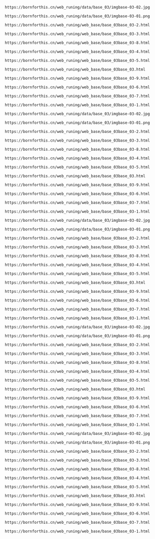 
```link
https://bornforthis.cn/web_runing/data/base_03/imgbase-03-02.jpg
```

    
```link
https://bornforthis.cn/web_runing/data/base_03/imgbase-03-01.png
```

    
```link
https://bornforthis.cn/web_runing/web_base/base_03base_03-2.html
```

    
```link
https://bornforthis.cn/web_runing/web_base/base_03base_03-3.html
```

    
```link
https://bornforthis.cn/web_runing/web_base/base_03base_03-8.html
```

    
```link
https://bornforthis.cn/web_runing/web_base/base_03base_03-4.html
```

    
```link
https://bornforthis.cn/web_runing/web_base/base_03base_03-5.html
```

    
```link
https://bornforthis.cn/web_runing/web_base/base_03base_03.html
```

    
```link
https://bornforthis.cn/web_runing/web_base/base_03base_03-9.html
```

    
```link
https://bornforthis.cn/web_runing/web_base/base_03base_03-6.html
```

    
```link
https://bornforthis.cn/web_runing/web_base/base_03base_03-7.html
```

    
```link
https://bornforthis.cn/web_runing/web_base/base_03base_03-1.html
```

    
```link
https://bornforthis.cn/web_runing/data/base_03/imgbase-03-02.jpg
```

    
```link
https://bornforthis.cn/web_runing/data/base_03/imgbase-03-01.png
```

    
```link
https://bornforthis.cn/web_runing/web_base/base_03base_03-2.html
```

    
```link
https://bornforthis.cn/web_runing/web_base/base_03base_03-3.html
```

    
```link
https://bornforthis.cn/web_runing/web_base/base_03base_03-8.html
```

    
```link
https://bornforthis.cn/web_runing/web_base/base_03base_03-4.html
```

    
```link
https://bornforthis.cn/web_runing/web_base/base_03base_03-5.html
```

    
```link
https://bornforthis.cn/web_runing/web_base/base_03base_03.html
```

    
```link
https://bornforthis.cn/web_runing/web_base/base_03base_03-9.html
```

    
```link
https://bornforthis.cn/web_runing/web_base/base_03base_03-6.html
```

    
```link
https://bornforthis.cn/web_runing/web_base/base_03base_03-7.html
```

    
```link
https://bornforthis.cn/web_runing/web_base/base_03base_03-1.html
```

    
```link
https://bornforthis.cn/web_runing/data/base_03/imgbase-03-02.jpg
```

    
```link
https://bornforthis.cn/web_runing/data/base_03/imgbase-03-01.png
```

    
```link
https://bornforthis.cn/web_runing/web_base/base_03base_03-2.html
```

    
```link
https://bornforthis.cn/web_runing/web_base/base_03base_03-3.html
```

    
```link
https://bornforthis.cn/web_runing/web_base/base_03base_03-8.html
```

    
```link
https://bornforthis.cn/web_runing/web_base/base_03base_03-4.html
```

    
```link
https://bornforthis.cn/web_runing/web_base/base_03base_03-5.html
```

    
```link
https://bornforthis.cn/web_runing/web_base/base_03base_03.html
```

    
```link
https://bornforthis.cn/web_runing/web_base/base_03base_03-9.html
```

    
```link
https://bornforthis.cn/web_runing/web_base/base_03base_03-6.html
```

    
```link
https://bornforthis.cn/web_runing/web_base/base_03base_03-7.html
```

    
```link
https://bornforthis.cn/web_runing/web_base/base_03base_03-1.html
```

    
```link
https://bornforthis.cn/web_runing/data/base_03/imgbase-03-02.jpg
```

    
```link
https://bornforthis.cn/web_runing/data/base_03/imgbase-03-01.png
```

    
```link
https://bornforthis.cn/web_runing/web_base/base_03base_03-2.html
```

    
```link
https://bornforthis.cn/web_runing/web_base/base_03base_03-3.html
```

    
```link
https://bornforthis.cn/web_runing/web_base/base_03base_03-8.html
```

    
```link
https://bornforthis.cn/web_runing/web_base/base_03base_03-4.html
```

    
```link
https://bornforthis.cn/web_runing/web_base/base_03base_03-5.html
```

    
```link
https://bornforthis.cn/web_runing/web_base/base_03base_03.html
```

    
```link
https://bornforthis.cn/web_runing/web_base/base_03base_03-9.html
```

    
```link
https://bornforthis.cn/web_runing/web_base/base_03base_03-6.html
```

    
```link
https://bornforthis.cn/web_runing/web_base/base_03base_03-7.html
```

    
```link
https://bornforthis.cn/web_runing/web_base/base_03base_03-1.html
```

    
```link
https://bornforthis.cn/web_runing/data/base_03/imgbase-03-02.jpg
```

    
```link
https://bornforthis.cn/web_runing/data/base_03/imgbase-03-01.png
```

    
```link
https://bornforthis.cn/web_runing/web_base/base_03base_03-2.html
```

    
```link
https://bornforthis.cn/web_runing/web_base/base_03base_03-3.html
```

    
```link
https://bornforthis.cn/web_runing/web_base/base_03base_03-8.html
```

    
```link
https://bornforthis.cn/web_runing/web_base/base_03base_03-4.html
```

    
```link
https://bornforthis.cn/web_runing/web_base/base_03base_03-5.html
```

    
```link
https://bornforthis.cn/web_runing/web_base/base_03base_03.html
```

    
```link
https://bornforthis.cn/web_runing/web_base/base_03base_03-9.html
```

    
```link
https://bornforthis.cn/web_runing/web_base/base_03base_03-6.html
```

    
```link
https://bornforthis.cn/web_runing/web_base/base_03base_03-7.html
```

    
```link
https://bornforthis.cn/web_runing/web_base/base_03base_03-1.html
```

    